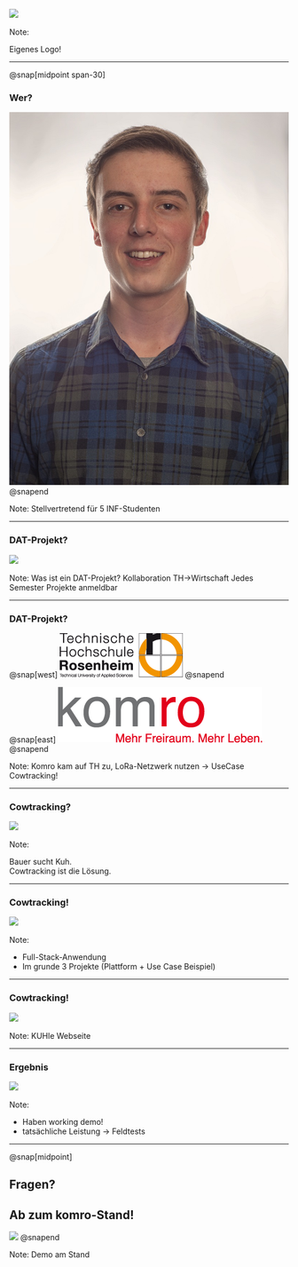 
![](assets/images/02_png_background/CowTracking-DAT-Projekt.png)

Note:

Eigenes Logo!

---

@snap[midpoint span-30]
### Wer?
![](assets/images/Passbild.jpg)
@snapend


Note:
Stellvertretend für 5 INF-Studenten

---

### DAT-Projekt?
![](https://media.giphy.com/media/Hu33N0Q2AROog/giphy.gif)

Note:
Was ist ein DAT-Projekt?
Kollaboration TH->Wirtschaft
Jedes Semester Projekte anmeldbar

---

### DAT-Projekt?

@snap[west]
![](assets/images/logo-th-rosenheim.png)
@snapend

@snap[east]
![](assets/images/logo_komro.png)
@snapend

Note:
Komro kam auf TH zu, LoRa-Netzwerk nutzen -> UseCase Cowtracking!

---

### Cowtracking?
![](https://media.giphy.com/media/h55EUEsTG9224/giphy.gif)

Note:

Bauer sucht Kuh.  
Cowtracking ist die Lösung.

---

### Cowtracking!
![](assets/images/02_LaTeX_Grobspezifikation_pictures_Overview.png)

Note:
- Full-Stack-Anwendung  
- Im grunde 3 Projekte  (Plattform + Use Case Beispiel)

---

### Cowtracking!
![](assets/images/gui_3_menu.JPG)

Note:
KUHle Webseite


---

### Ergebnis
![](https://media.giphy.com/media/lz3UcpU7ZTP9nsmkMC/giphy.gif)


Note:
- Haben working demo!
- tatsächliche Leistung -> Feldtests

---

@snap[midpoint]
## Fragen? 
## Ab zum komro-Stand!
![](assets/images/thinking_face.png)
@snapend

Note:
Demo am Stand
